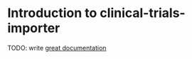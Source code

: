 # Introduction to clinical-trials-importer

TODO: write [great documentation](http://jacobian.org/writing/what-to-write/)
